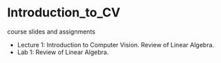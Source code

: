 # Introduction_to_CV
course slides and assignments

* Lecture 1: Introduction to Computer Vision. Review of Linear Algebra.
* Lab 1: Review of Linear Algebra.


